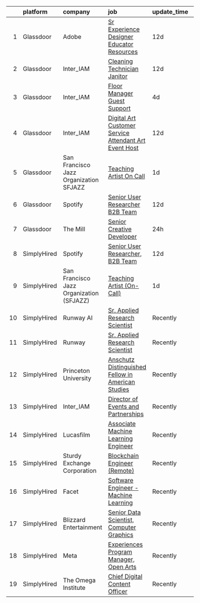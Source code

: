 

|    | platform    | company                                  | job                                                                                                                                                                                                                                                                                                                                                                                                                                                                                                                                                                                                                                                                                                                                                                                                                                                                              | update_time   | location                   |
|---:|:------------|:-----------------------------------------|:---------------------------------------------------------------------------------------------------------------------------------------------------------------------------------------------------------------------------------------------------------------------------------------------------------------------------------------------------------------------------------------------------------------------------------------------------------------------------------------------------------------------------------------------------------------------------------------------------------------------------------------------------------------------------------------------------------------------------------------------------------------------------------------------------------------------------------------------------------------------------------|:--------------|:---------------------------|
|  1 | Glassdoor   | Adobe                                    | [Sr Experience Designer  Educator Resources](https://www.glassdoor.com/partner/jobListing.htm?pos=107&ao=1136043&s=58&guid=00000183a6f9c55898249773335a1614&src=GD_JOB_AD&t=SR&vt=w&cs=1_f23e75ea&cb=1664953730586&jobListingId=1008155725844&jrtk=3-0-1gejfjhbv2hs2001-1gejfjhcghaqa800-02b01fd7e9d801e6-)                                                                                                                                                                                                                                                                                                                                                                                                                                                                                                                                                                      | 12d           | San Francisco, CA          |
|  2 | Glassdoor   | Inter_IAM                                | [Cleaning Technician   Janitor](https://www.glassdoor.com/partner/jobListing.htm?pos=102&ao=1136043&s=58&guid=00000183a6f9c55898249773335a1614&src=GD_JOB_AD&t=SR&vt=w&ea=1&cs=1_f183b2e0&cb=1664953730586&jobListingId=1008156950790&jrtk=3-0-1gejfjhbv2hs2001-1gejfjhcghaqa800-56ff69230273e933-)                                                                                                                                                                                                                                                                                                                                                                                                                                                                                                                                                                              | 12d           | New York, NY               |
|  3 | Glassdoor   | Inter_IAM                                | [Floor Manager   Guest Support](https://www.glassdoor.com/partner/jobListing.htm?pos=104&ao=1136043&s=58&guid=00000183a6f9c55898249773335a1614&src=GD_JOB_AD&t=SR&vt=w&ea=1&cs=1_5a834ea0&cb=1664953730586&jobListingId=1008173048006&jrtk=3-0-1gejfjhbv2hs2001-1gejfjhcghaqa800-6baa922eff9a97fd-)                                                                                                                                                                                                                                                                                                                                                                                                                                                                                                                                                                              | 4d            | Manhattan                  |
|  4 | Glassdoor   | Inter_IAM                                | [Digital Art Customer Service Attendant   Art Event Host](https://www.glassdoor.com/partner/jobListing.htm?pos=105&ao=1136043&s=58&guid=00000183a6f9c55898249773335a1614&src=GD_JOB_AD&t=SR&vt=w&ea=1&cs=1_8178b96c&cb=1664953730586&jobListingId=1008155713058&jrtk=3-0-1gejfjhbv2hs2001-1gejfjhcghaqa800-d2065aeaa8e424f8-)                                                                                                                                                                                                                                                                                                                                                                                                                                                                                                                                                    | 12d           | New York, NY               |
|  5 | Glassdoor   | San Francisco Jazz Organization  SFJAZZ  | [Teaching Artist  On Call ](https://www.glassdoor.com/partner/jobListing.htm?pos=101&ao=1110586&s=58&guid=00000183a6f9c55898249773335a1614&src=GD_JOB_AD&t=SR&vt=w&ea=1&cs=1_46d35c2f&cb=1664953730586&jobListingId=1008182220602&cpc=3BA4CE39D5B5DEF5&jrtk=3-0-1gejfjhbv2hs2001-1gejfjhcghaqa800-54e33623c616ada1--6NYlbfkN0BTT1lo8Jwdy_hu5PBsWOg-OgEs4ry3bvHurgSPaoaOHGO1V8_oStUu-IOgcecftEzwODs_iY5s0yVMtSf49Ee8650VAk6OZhIOLzjOfzyADQiK_aFUA_fYDjMgSAxUuKkEsHE7GSh_NxzkwRNLFUQ7DXBrNr4U2tyJlGhve36Y2wiyAG7I1qNNANtxdY4BOa16s6U5TD7wWO4ua2Cs0YLn3OZRsHSguvdMmS9HZ1y66cBhuDFqNUs6bisxhGu8wI9RAQdFvs89RjlW8UsWelHrwFIDkIdEVe28OoJMQmvYGrqeSNFsECsS39arZTHnhUMwzqs1jjYAE5tQyFHiYEnRIUyhNEOqhrRxlXdyGMa3_NiTKjdE9db1lqavdVYmIy0ev06bLPr4NZ3fdCfYkGhvph--v-bUCxPyuEbYUTfggIMDKc596MRnNjfx4SuQ97_JZBJ4dTYM78DpYp9Oet49TjIiufNEmwCCQct5FX6gWd8dpanOFtUCAy9lhkVnnI-KC95TWUMKiQ%3D%3D) | 1d            | San Francisco, CA          |
|  6 | Glassdoor   | Spotify                                  | [Senior User Researcher  B2B Team](https://www.glassdoor.com/partner/jobListing.htm?pos=103&ao=1136043&s=58&guid=00000183a6f9c55898249773335a1614&src=GD_JOB_AD&t=SR&vt=w&cs=1_5748e720&cb=1664953730586&jobListingId=1008156696008&jrtk=3-0-1gejfjhbv2hs2001-1gejfjhcghaqa800-e4fc1c9976fb5d46-)                                                                                                                                                                                                                                                                                                                                                                                                                                                                                                                                                                                | 12d           | Remote                     |
|  7 | Glassdoor   | The Mill                                 | [Senior Creative Developer](https://www.glassdoor.com/partner/jobListing.htm?pos=106&ao=1136043&s=58&guid=00000183a6f9c55898249773335a1614&src=GD_JOB_AD&t=SR&vt=w&cs=1_04583b6d&cb=1664953730586&jobListingId=1008184957851&jrtk=3-0-1gejfjhbv2hs2001-1gejfjhcghaqa800-ae136d888023f125-)                                                                                                                                                                                                                                                                                                                                                                                                                                                                                                                                                                                       | 24h           | New York, NY               |
|  8 | SimplyHired | Spotify                                  | [Senior User Researcher, B2B Team](https://www.simplyhired.com/job/-NU0kTZXtQdttxmJx6gIBTEXHzZymydZOX5IHkHj1VHBZZjBgYlpVw?q=generative+artist)                                                                                                                                                                                                                                                                                                                                                                                                                                                                                                                                                                                                                                                                                                                                   | 12d           | Remote                     |
|  9 | SimplyHired | San Francisco Jazz Organization (SFJAZZ) | [Teaching Artist (On-Call)](https://www.simplyhired.com/job/GKLju0fN3VjuHuLuBFeDe1JElAIneTUc0GzSaguzZNnOXrm6fpA4YQ?q=generative+artist)                                                                                                                                                                                                                                                                                                                                                                                                                                                                                                                                                                                                                                                                                                                                          | 1d            | San Francisco Bay Area, CA |
| 10 | SimplyHired | Runway AI                                | [Sr. Applied Research Scientist](https://www.simplyhired.com/job/QJIyeSnAdk_J2V7YtHgWH-0r3thnGAttzhBLFB-1tdlN3QoX4cNWeg?q=generative+artist)                                                                                                                                                                                                                                                                                                                                                                                                                                                                                                                                                                                                                                                                                                                                     | Recently      | Remote                     |
| 11 | SimplyHired | Runway                                   | [Sr. Applied Research Scientist](https://www.simplyhired.com/job/9tTkkFY-eqZyrdSvCvKWNVfqWkVH8Svjc_29lorXXalIjfC-nAq1EA?q=generative+artist)                                                                                                                                                                                                                                                                                                                                                                                                                                                                                                                                                                                                                                                                                                                                     | Recently      | New York, NY               |
| 12 | SimplyHired | Princeton University                     | [Anschutz Distinguished Fellow in American Studies](https://www.simplyhired.com/job/NAnWcmSWvXMey4nJk7OeFV620QldnOmxcbEjZqc3i3iIilL8cRtg4g?q=generative+artist)                                                                                                                                                                                                                                                                                                                                                                                                                                                                                                                                                                                                                                                                                                                  | Recently      | Princeton, NJ              |
| 13 | SimplyHired | Inter_IAM                                | [Director of Events and Partnerships](https://www.simplyhired.com/job/FO9JvjVLWWpQKFgnyabxzX5mhEnm79cM7X0hTW_AloPis8DZzIi5aA?q=generative+artist)                                                                                                                                                                                                                                                                                                                                                                                                                                                                                                                                                                                                                                                                                                                                | Recently      | Manhattan, NY              |
| 14 | SimplyHired | Lucasfilm                                | [Associate Machine Learning Engineer](https://www.simplyhired.com/job/NHCbzWRQ1XQtyychoSUQiroJNEZKRqDcszy7P2TGP2ughvn0n-RGgA?q=generative+artist)                                                                                                                                                                                                                                                                                                                                                                                                                                                                                                                                                                                                                                                                                                                                | Recently      | San Francisco, CA          |
| 15 | SimplyHired | Sturdy Exchange Corporation              | [Blockchain Engineer (Remote)](https://www.simplyhired.com/job/WkCG-hxWjCubaYXsGqhjcid6fkIa0Ye-RVxYWMzTF0S-OyemqI35XA?q=generative+artist)                                                                                                                                                                                                                                                                                                                                                                                                                                                                                                                                                                                                                                                                                                                                       | Recently      | Remote                     |
| 16 | SimplyHired | Facet                                    | [Software Engineer - Machine Learning](https://www.simplyhired.com/job/rRl7LpYqGiIowLAwzbrNzMgXtXTFbKgtp-z9fo66PKEqX4Q6nYlO_w?q=generative+artist)                                                                                                                                                                                                                                                                                                                                                                                                                                                                                                                                                                                                                                                                                                                               | Recently      | San Francisco, CA          |
| 17 | SimplyHired | Blizzard Entertainment                   | [Senior Data Scientist, Computer Graphics](https://www.simplyhired.com/job/FiskW-Gz-FCAVeSnphMRdyWJsI2KrVP0qig6JTACI2hq1lHJkEOfoA?q=generative+artist)                                                                                                                                                                                                                                                                                                                                                                                                                                                                                                                                                                                                                                                                                                                           | Recently      | Irvine, CA                 |
| 18 | SimplyHired | Meta                                     | [Experiences Program Manager, Open Arts](https://www.simplyhired.com/job/39LFdVDZkOVzjzuKxDh39-uXR6pKfcGOkABaQ3gkkuENYK4d0Gs1Og?q=generative+artist)                                                                                                                                                                                                                                                                                                                                                                                                                                                                                                                                                                                                                                                                                                                             | Recently      | Menlo Park, CA             |
| 19 | SimplyHired | The Omega Institute                      | [Chief Digital Content Officer](https://www.simplyhired.com/job/G1D9FkrcxrKb089KGIhcUtufe9nAciOmz-Z9jgwfR-iIJFIjtOIiiw?q=generative+artist)                                                                                                                                                                                                                                                                                                                                                                                                                                                                                                                                                                                                                                                                                                                                      | Recently      | Rhinebeck, NY              |